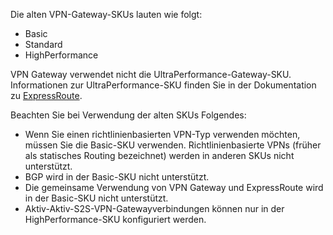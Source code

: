 Die alten VPN-Gateway-SKUs lauten wie folgt:

* Basic
* Standard
* HighPerformance

VPN Gateway verwendet nicht die UltraPerformance-Gateway-SKU. Informationen zur UltraPerformance-SKU finden Sie in der Dokumentation zu [ExpressRoute](../articles/expressroute/expressroute-about-virtual-network-gateways.md).

Beachten Sie bei Verwendung der alten SKUs Folgendes:

* Wenn Sie einen richtlinienbasierten VPN-Typ verwenden möchten, müssen Sie die Basic-SKU verwenden. Richtlinienbasierte VPNs (früher als statisches Routing bezeichnet) werden in anderen SKUs nicht unterstützt.
* BGP wird in der Basic-SKU nicht unterstützt.
* Die gemeinsame Verwendung von VPN Gateway und ExpressRoute wird in der Basic-SKU nicht unterstützt.
* Aktiv-Aktiv-S2S-VPN-Gatewayverbindungen können nur in der HighPerformance-SKU konfiguriert werden.